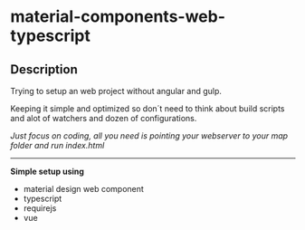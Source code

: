 # material-components-web-typescript

## Description 

Trying to setup an web project without angular and gulp.

Keeping it simple and optimized so don´t need to think about build scripts and alot of watchers and dozen of configurations.

*Just focus on coding, all you need is pointing your webserver to your map folder and run index.html*

-----

**Simple setup using**

* material design web component
* typescript
* requirejs
* vue